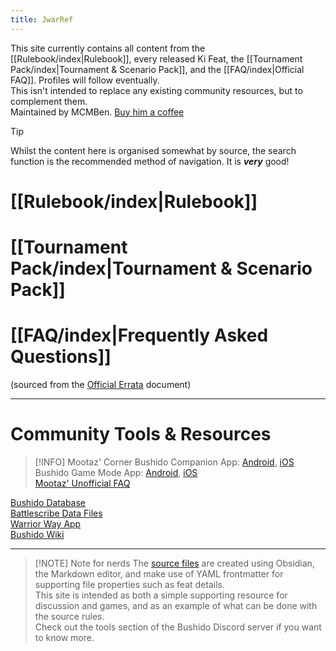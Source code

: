 ```yaml
---
title: JwarRef
---
```

This site currently contains all content from the [[Rulebook/index|Rulebook]], every released Ki Feat, the [[Tournament Pack/index|Tournament & Scenario Pack]], and the [[FAQ/index|Official FAQ]]. Profiles will follow eventually.  
This isn't intended to replace any existing community resources, but to complement them.  
Maintained by MCMBen. [Buy him a coffee](https://ko-fi.com/mcmben)

> [!tip]
> Whilst the content here is organised somewhat by source, the search function is the recommended method of navigation. It is ***very*** good!

# [[Rulebook/index|Rulebook]]
# [[Tournament Pack/index|Tournament & Scenario Pack]]
# [[FAQ/index|Frequently Asked Questions]]
(sourced from the [Official Errata](https://docs.google.com/document/d/1QVDOiHRrkplIJV72aeod3jDvE-Qkb_HlmljF8rgZAf0/edit?usp=sharing) document)

---
# Community Tools & Resources

> [!INFO] Mootaz' Corner
> Bushido Companion App: [Android](https://play.google.com/store/apps/details?id=de.molkow.bushido), [iOS](https://apps.apple.com/gb/app/bushido-companion/id1582528969)   
> Bushido Game Mode App: [Android](https://play.google.com/store/apps/details?id=de.molkow.bushido_gm), [iOS](https://apps.apple.com/gb/app/bushido-game-mode/id6670756121)  
> [Mootaz' Unofficial FAQ](https://docs.google.com/document/d/1HM9FM4ea5xhFmDj2TLgnHlz_2to8a_uLu6rfzfASwm4/edit?usp=sharing)

[Bushido Database](https://bushidodb.ddns.net/bushido/)  
[Battlescribe Data Files](https://github.com/BSData/bushido)  
[Warrior Way App](https://warriorway.netlify.app/)  
[Bushido Wiki](http://bushidothegame.wikidot.com/)  

---

> [!NOTE] Note for nerds
> The [source files](https://github.com/GCT-Studios/JwarRef) are created using Obsidian, the Markdown editor, and make use of YAML frontmatter for supporting file properties such as feat details.  
> This site is intended as both a simple supporting resource for discussion and games, and as an example of what can be done with the source rules.  
> Check out the tools section of the Bushido Discord server if you want to know more.


